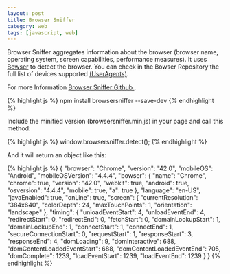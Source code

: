 ```yaml
---
layout: post
title: Browser Sniffer
category: web
tags: [javascript, web]
---
```


Browser Sniffer aggregates information about the browser (browser name, operating system, screen capabilities, performance measures).
It uses  <a href="https://github.com/ded/bowser" target="_blank">Bowser</a> to detect the browser. You can check in the Bowser Repository the full list of devices supported <a href="https://github.com/ded/bowser/blob/master/src/useragents.js" target="_blank">(UserAgents)</a>.


For more Information
<a target="_blank" href="https://github.com/yconoclast/browsersniffer">
    <i class="fa fa-github"></i>
    Browser Sniffer Github
</a>.

{% highlight js %}
npm install browsersniffer --save-dev
{% endhighlight %}

Include the minified version (browsersniffer.min.js) in your page and call this method:

{% highlight js %}
window.browsersniffer.detect();
{% endhighlight %}

And it will return an object like this:

{% highlight js %}
{
  "browser": "Chrome",
  "version": "42.0",
  "mobileOS": "Android",
  "mobileOSVersion": "4.4.4",
  "bowser": {
    "name": "Chrome",
    "chrome": true,
    "version": "42.0",
    "webkit": true,
    "android": true,
    "osversion": "4.4.4",
    "mobile": true,
    "a": true
  },
  "language": "en-US",
  "javaEnabled": true,
  "onLine": true,
  "screen": {
    "currentResolution": "384x640",
    "colorDepth": 24,
    "maxTouchPoints": 1,
    "orientation": "landscape"
  },
  "timing": {
    "unloadEventStart": 4,
    "unloadEventEnd": 4,
    "redirectStart": 0,
    "redirectEnd": 0,
    "fetchStart": 0,
    "domainLookupStart": 1,
    "domainLookupEnd": 1,
    "connectStart": 1,
    "connectEnd": 1,
    "secureConnectionStart": 0,
    "requestStart": 1,
    "responseStart": 3,
    "responseEnd": 4,
    "domLoading": 9,
    "domInteractive": 688,
    "domContentLoadedEventStart": 688,
    "domContentLoadedEventEnd": 705,
    "domComplete": 1239,
    "loadEventStart": 1239,
    "loadEventEnd": 1239
  }
}
{% endhighlight %}

